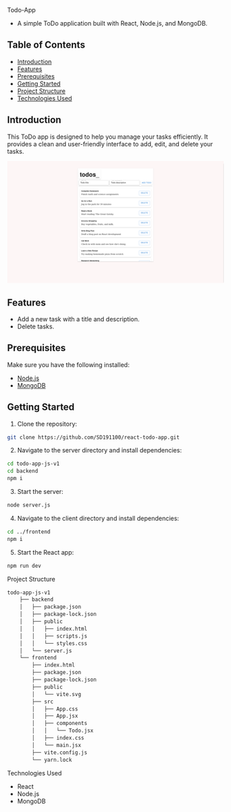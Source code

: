 Todo-App
- A simple ToDo application built with React, Node.js, and MongoDB.
## Table of Contents
- [Introduction](#introduction)
- [Features](#features)
- [Prerequisites](#prerequisites)
- [Getting Started](#getting-started)
- [Project Structure](#project-structure)
- [Technologies Used](#technologies-used)
## Introduction
This ToDo app is designed to help you manage your tasks efficiently. It provides a clean and user-friendly interface to add, edit, and delete your tasks.

![todo-app](https://github.com/SD191100/images/blob/main/todo-app-image.png?raw=true)

## Features
- Add a new task with a title and description.
- Delete tasks.

## Prerequisites
Make sure you have the following installed:
- [Node.js](https://nodejs.org/)
- [MongoDB](https://www.mongodb.com/try/download/community)
  
## Getting Started
1. Clone the repository:

```bash
git clone https://github.com/SD191100/react-todo-app.git
```

2. Navigate to the server directory and install dependencies:

```bash
cd todo-app-js-v1
cd backend
npm i
```

3. Start the server:

```bash
node server.js
```
4. Navigate to the client directory and install dependencies:

```bash
cd ../frontend
npm i
```
5. Start the React app:

```bash
npm run dev
```

Project Structure
```bash
todo-app-js-v1
    ├── backend
    │   ├── package.json
    │   ├── package-lock.json
    │   ├── public
    │   │   ├── index.html
    │   │   ├── scripts.js
    │   │   └── styles.css
    │   └── server.js
    └── frontend
        ├── index.html
        ├── package.json
        ├── package-lock.json
        ├── public
        │   └── vite.svg
        ├── src
        │   ├── App.css
        │   ├── App.jsx
        │   ├── components
        │   │   └── Todo.jsx
        │   ├── index.css
        │   └── main.jsx
        ├── vite.config.js
        └── yarn.lock
```

Technologies Used
- React
- Node.js
- MongoDB
